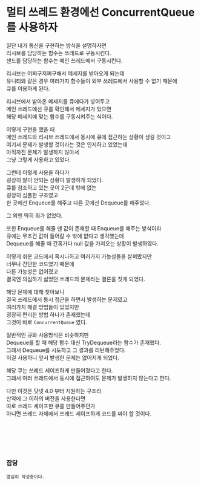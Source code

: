 # 멀티 쓰레드 환경에선 ConcurrentQueue를 사용하자

일단 내가 통신을 구현하는 방식을 설명하자면  
리시브를 담당하는 함수는 쓰레드로 구동시킨다.  
샌드를 담당하는 함수는 메인 쓰레드에서 구동시킨다.  

리시브는 어쩌구저쩌구해서 메세지를 받아오게 되는데  
유니티와 같은 경우 여러가지 함수들이 외부 쓰레드에서 사용할 수 없기 때문에  
큐를 이용하게 된다.  

리시브에서 받아온 메세지를 큐에다가 넣어두고  
메인 쓰레드에선 큐를 확인해서 메세지가 있으면  
해당 메세지에 맞는 함수를 구동시켜주는 식이다.  

이렇게 구현을 했을 때  
메인 쓰레드와 리시브 쓰레드에서 동시에 큐에 접근하는 상황이 생길 것이고  
여기서 문제가 발생할 것이라는 것은 인지하고 있었는데  
아직까진 문제가 발생하지 않아서  
그냥 그렇게 사용하고 있었다.  

그런데 이렇게 사용을 하다가  
굉장히 말이 안되는 상황이 발생하게 되었다.  
큐를 참조하고 있는 곳이 2군데 밖에 없는  
굉장히 심플한 구조였고  
한 곳에선 Enqueue를 해주고 다른 곳에선 Dequeue를 해주었다.  

그 외엔 딱히 뭐가 없었다.  

또한 Enqueue를 해줄 땐 값이 존재할 때 Enqueue를 해주는 방식이라  
큐에는 무조건 값이 들어갈 수 밖에 없다고 생각했는데  
Dequeue를 해줄 때 간혹가다 null 값을 가져오는 상황이 발생하였다.  

이렇게 쉬운 코드에서 혹시나하고 여러가지 가능성들을 살펴봤지만  
너무나 간단한 코드였기 때문에  
다른 가능성은 없어졌고  
결국엔 의심하기 싫었던 쓰레드의 문제라는 결론을 짓게 되었다.  

해당 문제에 대해 찾아보니  
결국 쓰레드에서 동시 접근을 하면서 발생하는 문제였고  
여러가지 해결 방법들이 있었지만  
굉장히 편리한 방법 하나가 존재했는데  
그것이 바로 `ConcurrentQueue` 였다.  

일반적인 큐와 사용방식은 비슷하지만  
Dequeue를 할 때 해당 함수 대신 TryDequeue라는 함수가 존재했다.  
그래서 Dequeue를 시도하고 그 결과를 리턴해주었다.  
이걸 사용하니 앞서 발생한 문제는 없어지게 되었다.  

해당 큐는 쓰레드 세이프하게 만들어졌다고 한다.  
그래서 여러 쓰레드에서 동시에 접근하여도 문제가 발생하지 않는다고 한다.  

다만 이것은 닷넷 4.0 부터 지원하는 구조라  
만약에 그 이하의 버전을 사용한다면  
따로 쓰레드 세이프한 큐를 만들어주던가  
아니면 쓰레드 자체에서 쓰레드 세이프하게 코드를 짜야 할 것이다.  
</br>
</br>
</br>
</br>
</br>
### 잡담 

```
열심히 작성중이다.
```